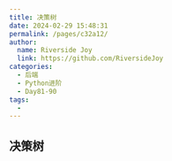 ```yaml
---
title: 决策树
date: 2024-02-29 15:48:31
permalink: /pages/c32a12/
author:
  name: Riverside Joy
  link: https://github.com/RiversideJoy
categories:
  - 后端
  - Python进阶
  - Day81-90
tags:
  - 
---
```

## 决策树

